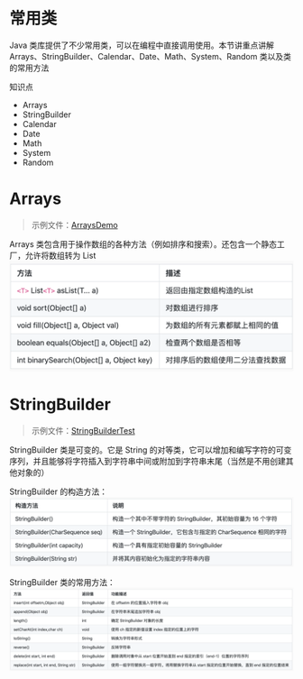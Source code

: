 # 常用类

Java 类库提供了不少常用类，可以在编程中直接调用使用。本节讲重点讲解 Arrays、StringBuilder、Calendar、Date、Math、System、Random 类以及类的常用方法

知识点

-   Arrays
-   StringBuilder
-   Calendar
-   Date
-   Math
-   System
-   Random

# Arrays

> 示例文件：[ArraysDemo](./day25/ArraysDemo.java)

Arrays 类包含用于操作数组的各种方法（例如排序和搜索）。还包含一个静态工厂，允许将数组转为 List
![Arrays常用方法](../img/Arrays常用方法.png)

# StringBuilder

> 示例文件：[StringBuilderTest](./day26/StringBuilderTest.java)

StringBuilder 类是可变的。它是 String 的对等类，它可以增加和编写字符的可变序列，并且能够将字符插入到字符串中间或附加到字符串末尾（当然是不用创建其他对象的）

StringBuilder 的构造方法：
![StringBuilder构造方法](../img/StringBuilder构造方法.png)

StringBuilder 类的常用方法：
![StringBuilder常用方法](../img/StringBuilder常用方法.png)
